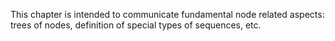 
This chapter is intended to communicate fundamental node related aspects:
trees of nodes, definition of special types of sequences, etc.
